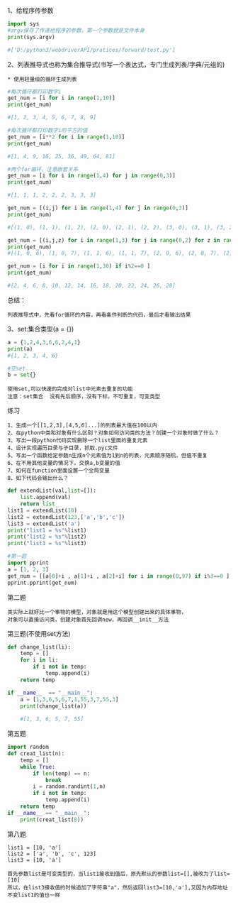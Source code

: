 1、给程序传参数

```python
import sys
#argv保存了传递给程序的参数，第一个参数就是文件本身
print(sys.argv)

#['D:/python3/webdriverAPI/pratices/forward/test.py']
```

2、列表推导式也称为集合推导式(书写一个表达式，专门生成列表/字典/元组的)

    * 使用轻量级的循环生成列表
```python
#每次循环都打印数字i
get_num = [i for i in range(1,10)]
print(get_num)

#[1, 2, 3, 4, 5, 6, 7, 8, 9]
```

```python
#每次循环都打印数字i的平方的值
get_num = [i**2 for i in range(1,10)]
print(get_num)

#[1, 4, 9, 16, 25, 36, 49, 64, 81]
```

```python
#两个for循环，注意嵌套关系
get_num = [i for i in range(1,4) for j in range(0,3)]
print(get_num)

#[1, 1, 1, 2, 2, 2, 3, 3, 3]
```

```python
get_num = [(i,j) for i in range(1,4) for j in range(0,3)]
print(get_num)

#[(1, 0), (1, 1), (1, 2), (2, 0), (2, 1), (2, 2), (3, 0), (3, 1), (3, 2)]
```

```python
get_num = [(i,j,z) for i in range(1,3) for j in range(0,2) for z in range(6,8)]
print(get_num)
#[(1, 0, 6), (1, 0, 7), (1, 1, 6), (1, 1, 7), (2, 0, 6), (2, 0, 7), (2, 1, 6), (2, 1, 7)]
```

```python
get_num = [i for i in range(1,30) if i%2==0 ]
print(get_num)

#[2, 4, 6, 8, 10, 12, 14, 16, 18, 20, 22, 24, 26, 28]
```

总结：

    列表推导式中，先看for循环的内容，再看条件判断的代码，最后才看输出结果
  
3、set:集合类型(a = {})

```python
a = {1,2,4,3,6,6,2,4,1}
print(a)
#{1, 2, 3, 4, 6}

#空set
b = set{}
```
    
    使用set,可以快速的完成对list中元素去重复的功能
    注意：set集合  没有先后顺序，没有下标，不可重复，可变类型  
练习

    1、生成一个[[1,2,3],[4,5,6]...]的列表最大值在100以内
    2、在python中类和对象有什么区别？对象如何访问类的方法？创建一个对象时做了什么？
    3、写出一段python代码实现删除一个list里面的重复元素
    4、设计实现遍历目录与子目录，抓取.pyc文件
    5、写出一个函数给定参数n生成n个元素值为1到n的列表，元素顺序随机，但值不重复
    6、在不用其他变量的情况下，交换a,b变量的值
    7、如何在function里面设置一个全局变量
    8、如下代码会输出什么？
    
```python
def extendList(val,list=[]):
    list.append(val)
    return list
list1 = extendList(10)
list2 = extendList(123,['a','b','c'])
list3 = extendList('a')
print("list1 = %s"%list1)
print("list2 = %s"%list2)
print("list3 = %s"%list3)
```

```python
#第一题
import pprint
a = [1, 2, 3]
get_num = [[a[0]+i , a[1]+i , a[2]+i] for i in range(0,97) if i%3==0 ]
pprint.pprint(get_num)
```

第二题
    
    类实际上就好比一个事物的模型，对象就是用这个模型创建出来的具体事物，
    对象可以直接访问类，创建对象首先回调new，再回调__init__方法
    
第三题(不使用set方法)

```python
def change_list(li):
    temp = []
    for i in li:
        if i not in temp:
            temp.append(i)
    return temp

if __name__  == "__main__":
    a = [1,3,6,5,6,7,1,55,3,7,55,3]
    print(change_list(a))
    
    #[1, 3, 6, 5, 7, 55]
```

第五题
```python
import random
def creat_list(n):
    temp = []
    while True:
        if len(temp) == n:
            break
        i = random.randint(1,n)
        if i not in temp:
            temp.append(i)
    return temp
if __name__ == "__main__":
    print(creat_list(8))
```

第八题

    list1 = [10, 'a']
    list2 = ['a', 'b', 'c', 123]
    list3 = [10, 'a']
    
    首先参数list是可变类型的，当list1接收到值后，原先默认的参数list=[],被改为了list=[10]
    所以，在list3接收值的时候追加了字符串"a"，然后返回list3=[10,'a'],又因为内存地址不变list1的值也一样
    